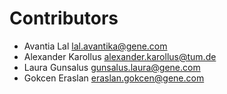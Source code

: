 # Contributors

* Avantia Lal <lal.avantika@gene.com>
* Alexander Karollus <alexander.karollus@tum.de>
* Laura Gunsalus <gunsalus.laura@gene.com>
* Gokcen Eraslan <eraslan.gokcen@gene.com>
